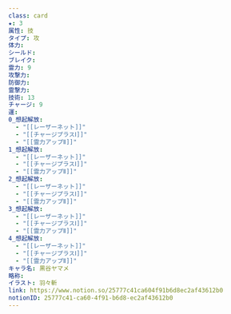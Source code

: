 ```yaml
---
class: card
★: 3
属性: 技
タイプ: 攻
体力: 
シールド: 
ブレイク: 
霊力: 9
攻撃力: 
防御力: 
霊撃力: 
技術: 13
チャージ: 9
運: 
0_想起解放:
  - "[[レーザーネット]]"
  - "[[チャージプラスⅠ]]"
  - "[[霊力アップⅡ]]"
1_想起解放:
  - "[[レーザーネット]]"
  - "[[チャージプラスⅠ]]"
  - "[[霊力アップⅡ]]"
2_想起解放:
  - "[[レーザーネット]]"
  - "[[チャージプラスⅠ]]"
  - "[[霊力アップⅡ]]"
3_想起解放:
  - "[[レーザーネット]]"
  - "[[チャージプラスⅠ]]"
  - "[[霊力アップⅡ]]"
4_想起解放:
  - "[[レーザーネット]]"
  - "[[チャージプラスⅠ]]"
  - "[[霊力アップⅡ]]"
キャラ名: 黒谷ヤマメ
略称: 
イラスト: 羽々斬
link: https://www.notion.so/25777c41ca604f91b6d8ec2af43612b0
notionID: 25777c41-ca60-4f91-b6d8-ec2af43612b0
---
```


